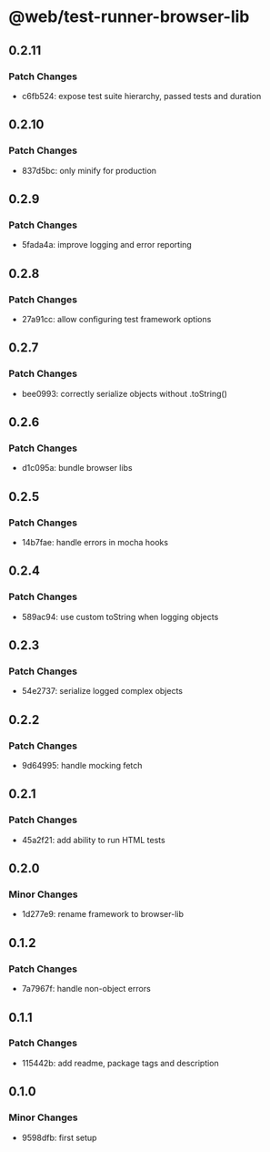 # @web/test-runner-browser-lib

## 0.2.11

### Patch Changes

- c6fb524: expose test suite hierarchy, passed tests and duration

## 0.2.10

### Patch Changes

- 837d5bc: only minify for production

## 0.2.9

### Patch Changes

- 5fada4a: improve logging and error reporting

## 0.2.8

### Patch Changes

- 27a91cc: allow configuring test framework options

## 0.2.7

### Patch Changes

- bee0993: correctly serialize objects without .toString()

## 0.2.6

### Patch Changes

- d1c095a: bundle browser libs

## 0.2.5

### Patch Changes

- 14b7fae: handle errors in mocha hooks

## 0.2.4

### Patch Changes

- 589ac94: use custom toString when logging objects

## 0.2.3

### Patch Changes

- 54e2737: serialize logged complex objects

## 0.2.2

### Patch Changes

- 9d64995: handle mocking fetch

## 0.2.1

### Patch Changes

- 45a2f21: add ability to run HTML tests

## 0.2.0

### Minor Changes

- 1d277e9: rename framework to browser-lib

## 0.1.2

### Patch Changes

- 7a7967f: handle non-object errors

## 0.1.1

### Patch Changes

- 115442b: add readme, package tags and description

## 0.1.0

### Minor Changes

- 9598dfb: first setup
